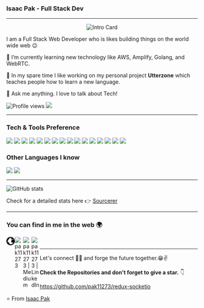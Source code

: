 ### Isaac Pak - Full Stack Dev

---

<p align="center">
  <img src="https://pak11273.com/static/media/SELF.fabdce18.svg" width="20%" title="Intro Card" alt="Intro Card">
</p>

I am a Full Stack Web Developer who is likes building things on the world wide web :wink:
 

 🌱 I’m currently learning new technology like AWS, Amplify, Golang, and WebRTC.
 
 🔭 In my spare time I like working on my personal project **Utterzone** which teaches people how to learn a new language.
 
 💬 Ask me anything.  I love to talk about Tech!

![Profile views](https://gpvc.arturio.dev/pak11273)  <img src="https://img.shields.io/github/followers/pak11273?label=Follow" style=" float:left, margin-right:10px" />


---


### Tech & Tools Preference

<img src = "https://img.shields.io/badge/-HTML5-E34F26?style=flat&logo=html5&logoColor=white"> <img src = "https://img.shields.io/badge/-CSS3-1572B6?style=flat&logo=css3&logoColor=white">
<img src="https://img.shields.io/badge/-Bootstrap-563D7C?style=flat&logo=bootstrap&logoColor=white">
<img src="https://img.shields.io/badge/-JavaScript-eed718?style=flat&logo=javascript&logoColor=ffffff">
<img src="https://img.shields.io/badge/-Sass-cc6699?style=flat&logo=sass&logoColor=ffffff">
<img src="https://img.shields.io/badge/-React-000000?style=flat&logo=react&logoColor=00c8ff">
<img src="https://img.shields.io/badge/-MongoDB-4DB33D?style=flat&logo=mongodb&logoColor=FFFFFF">
<img src="https://img.shields.io/badge/-GraphQL-e535ab?style=flat&logo=graphql&logoColor=FFFFFF">
<img src="https://img.shields.io/badge/-MySQL-F29111?style=flat&logo=mysql&logoColor=FFFFFF">
<img src="https://img.shields.io/badge/-Express.js-787878?style=flat">
<img src="https://img.shields.io/badge/-Node.js-3C873A?style=flat&logo=Node.js&logoColor=white">
<img src="http://img.shields.io/badge/-Git-F1502F?style=flat&logo=git&logoColor=FFFFFF">
<img src="http://img.shields.io/badge/-Github-000000?style=flat&logo=github&logoColor=FFFFFF">
<img src="http://img.shields.io/badge/-VS%20Code-007ACC?style=flat&logo=visual%20studio%20code&logoColor=white">
<img src="http://img.shields.io/badge/-Heroku-430098?style=flat&logo=heroku&logoColor=white">
<img src="http://img.shields.io/badge/-Vercel-black?style=flat&logo=vercel&logoColor=white">

### Other Languages I know
<img src="http://img.shields.io/badge/-Java-F89820?style=flat&logo=java&logoColor=white"> <img src="https://img.shields.io/badge/-Python-black?style=flat&logo=python&logoColor=white"> 

---

![GitHub stats](https://github-readme-stats.vercel.app/api?username=pak11273&show_icons=true&hide_border=true)

Check for a detailed stats here :point_right: [Sourcerer](https://sourcerer.io/pak11273)

---


### You can find in me in the web 🌍
[<img align="left" alt="pak11273" width="22px" src="https://raw.githubusercontent.com/iconic/open-iconic/master/svg/globe.svg" />][website]
[<img align="left" alt="pak11273" width="22px" src="https://raw.githubusercontent.com/gist/oasan/479f6cba3dc79551dc14bb8bd7a0c17c/raw/69102d4413fe8700c3e68785ab85566a85b468f2/youtube.svg" />][youtube]
[<img align="left" alt="pak11273 | Medium" width="22px" src="https://cdn.jsdelivr.net/npm/simple-icons@v3/icons/medium.svg" />][medium]
[<img align="left" alt="pak11273 | LinkedIn" width="22px" src="https://cdn.jsdelivr.net/npm/simple-icons@v3/icons/linkedin.svg" />][linkedin]

<br/>

---

Let's connect 👨‍💻 and forge the future together.😁✌

**Check the Repositories and don't forget to give a star.** 👇

https://github.com/pak11273/redux-socketio

:star: From [Isaac Pak](https://github.com/pak11273)

[website]: https://pak11273.com
[youtube]: https://www.youtube.com/channel/UCtL3fLuD1xmTei-PfyoGFGg
[linkedin]: https://www.linkedin.com/in/isaac-pak-78b72687/
[medium]: https://medium.com/full-stack-web-development
